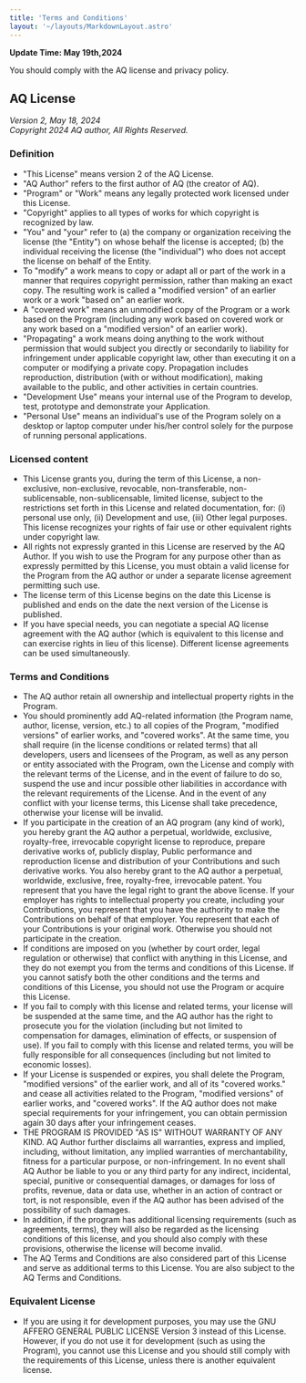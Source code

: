 ```yaml
---
title: 'Terms and Conditions'
layout: '~/layouts/MarkdownLayout.astro'
---
```


__Update Time: May 19th,2024__

You should comply with the AQ license and privacy policy.

## AQ License
*Version 2, May 18, 2024*</br>
*Copyright 2024 AQ author, All Rights Reserved.*</br>

### Definition
- "This License" means version 2 of the AQ License.</br>
- "AQ Author" refers to the first author of AQ (the creator of AQ).</br>
- "Program" or "Work" means any legally protected work licensed under this License.</br>
- "Copyright" applies to all types of works for which copyright is recognized by law.</br>
- "You" and "your" refer to (a) the company or organization receiving the license (the "Entity") on whose behalf the license is accepted; (b) the individual receiving the license (the "individual") who does not accept the license on behalf of the Entity.</br>
- To "modify" a work means to copy or adapt all or part of the work in a manner that requires copyright permission, rather than making an exact copy. The resulting work is called a "modified version" of an earlier work or a work "based on" an earlier work.</br>
- A "covered work" means an unmodified copy of the Program or a work based on the Program (including any work based on covered work or any work based on a "modified version" of an earlier work).</br>
- "Propagating" a work means doing anything to the work without permission that would subject you directly or secondarily to liability for infringement under applicable copyright law, other than executing it on a computer or modifying a private copy. Propagation includes reproduction, distribution (with or without modification), making available to the public, and other activities in certain countries.</br>
- "Development Use" means your internal use of the Program to develop, test, prototype and demonstrate your Application.</br>
- "Personal Use" means an individual's use of the Program solely on a desktop or laptop computer under his/her control solely for the purpose of running personal applications.</br>

### Licensed content
- This License grants you, during the term of this License, a non-exclusive, non-exclusive, revocable, non-transferable, non-sublicensable, non-sublicensable, limited license, subject to the restrictions set forth in this License and related documentation, for: (i) personal use only, (ii) Development and use, (iii) Other legal purposes. This license recognizes your rights of fair use or other equivalent rights under copyright law.</br>
- All rights not expressly granted in this License are reserved by the AQ Author. If you wish to use the Program for any purpose other than as expressly permitted by this License, you must obtain a valid license for the Program from the AQ author or under a separate license agreement permitting such use.</br>
- The license term of this License begins on the date this License is published and ends on the date the next version of the License is published.
- If you have special needs, you can negotiate a special AQ license agreement with the AQ author (which is equivalent to this license and can exercise rights in lieu of this license). Different license agreements can be used simultaneously.</br>

### Terms and Conditions
- The AQ author retain all ownership and intellectual property rights in the Program.</br>
- You should prominently add AQ-related information (the Program name, author, license, version, etc.) to all copies of the Program, "modified versions" of earlier works, and "covered works". At the same time, you shall require (in the license conditions or related terms) that all developers, users and licensees of the Program, as well as any person or entity associated with the Program, own the License and comply with the relevant terms of the License, and in the event of failure to do so, suspend the use and incur possible other liabilities in accordance with the relevant requirements of the License. And in the event of any conflict with your license terms, this License shall take precedence, otherwise your license will be invalid.</br>
- If you participate in the creation of an AQ program (any kind of work), you hereby grant the AQ author a perpetual, worldwide, exclusive, royalty-free, irrevocable copyright license to reproduce, prepare derivative works of, publicly display, Public performance and reproduction license and distribution of your Contributions and such derivative works. You also hereby grant to the AQ author a perpetual, worldwide, exclusive, free, royalty-free, irrevocable patent. You represent that you have the legal right to grant the above license. If your employer has rights to intellectual property you create, including your Contributions, you represent that you have the authority to make the Contributions on behalf of that employer. You represent that each of your Contributions is your original work. Otherwise you should not participate in the creation.</br>
- If conditions are imposed on you (whether by court order, legal regulation or otherwise) that conflict with anything in this License, and they do not exempt you from the terms and conditions of this License. If you cannot satisfy both the other conditions and the terms and conditions of this License, you should not use the Program or acquire this License.</br>
- If you fail to comply with this license and related terms, your license will be suspended at the same time, and the AQ author has the right to prosecute you for the violation (including but not limited to compensation for damages, elimination of effects, or suspension of use). If you fail to comply with this license and related terms, you will be fully responsible for all consequences (including but not limited to economic losses).</br>
- If your License is suspended or expires, you shall delete the Program, "modified versions" of the earlier work, and all of its "covered works." and cease all activities related to the Program, "modified versions" of earlier works, and "covered works". If the AQ author does not make special requirements for your infringement, you can obtain permission again 30 days after your infringement ceases.</br>
- THE PROGRAM IS PROVIDED "AS IS" WITHOUT WARRANTY OF ANY KIND. AQ Author further disclaims all warranties, express and implied, including, without limitation, any implied warranties of merchantability, fitness for a particular purpose, or non-infringement. In no event shall AQ Author be liable to you or any third party for any indirect, incidental, special, punitive or consequential damages, or damages for loss of profits, revenue, data or data use, whether in an action of contract or tort, is not responsible, even if the AQ author has been advised of the possibility of such damages.</br>
- In addition, if the program has additional licensing requirements (such as agreements, terms), they will also be regarded as the licensing conditions of this license, and you should also comply with these provisions, otherwise the license will become invalid.
- The AQ Terms and Conditions are also considered part of this License and serve as additional terms to this License. You are also subject to the AQ Terms and Conditions.</br>

### Equivalent License
- If you are using it for development purposes, you may use the GNU AFFERO GENERAL PUBLIC LICENSE Version 3 instead of this License. However, if you do not use it for development (such as using the Program), you cannot use this License and you should still comply with the requirements of this License, unless there is another equivalent license.</br>